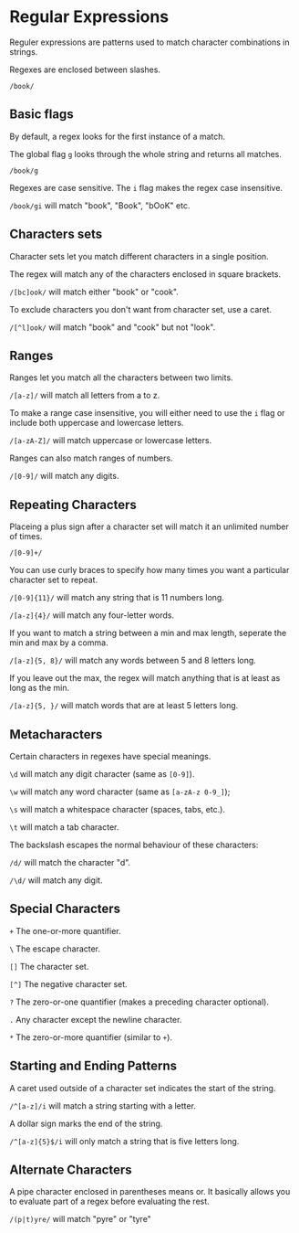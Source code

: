 # Regular Expressions

Reguler expressions are patterns used to match character combinations in strings.

Regexes are enclosed between slashes.

`/book/`

## Basic flags

By default, a regex looks for the first instance of a match.

The global flag `g` looks through the whole string and returns all matches.

`/book/g`

Regexes are case sensitive. The `i` flag makes the regex case insensitive.

`/book/gi` will match "book", "Book", "bOoK" etc.

## Characters sets

Character sets let you match different characters in a single position.

The regex will match any of the characters enclosed in square brackets.

`/[bc]ook/` will match either "book" or "cook".

To exclude characters you don't want from character set, use a caret.

`/[^l]ook/` will match "book" and "cook" but not "look".

## Ranges

Ranges let you match all the characters between two limits.

`/[a-z]/` will match all letters from a to z.

To make a range case insensitive, you will either need to use the `i` flag or include both uppercase and lowercase letters.

`/[a-zA-Z]/` will match uppercase or lowercase letters.

Ranges can also match ranges of numbers.

`/[0-9]/` will match any digits.

## Repeating Characters

Placeing a plus sign after a character set will match it an unlimited number of times.

`/[0-9]+/`

You can use curly braces to specify how many times you want a particular character set to repeat.

`/[0-9]{11}/` will match any string that is 11 numbers long.

`/[a-z]{4}/` will match any four-letter words.

If you want to match a string between a min and max length, seperate the min and max by a comma.

`/[a-z]{5, 8}/` will match any words between 5 and 8 letters long.

If you leave out the max, the regex will match anything that is at least as long as the min.

`/[a-z]{5, }/` will match words that are at least 5 letters long.

## Metacharacters

Certain characters in regexes have special meanings.

`\d` will match any digit character (same as `[0-9]`).

`\w` will match any word character (same as `[a-zA-z 0-9_]`);

`\s` will match a whitespace character (spaces, tabs, etc.).

`\t` will match a tab character.

The backslash escapes the normal behaviour of these characters:

`/d/` will match the character "d".

`/\d/` will match any digit.

## Special Characters

`+` The one-or-more quantifier.

`\` The escape character.

`[]` The character set.

`[^]` The negative character set.

`?` The zero-or-one quantifier (makes a preceding character optional).

`.` Any character except the newline character.

`*` The zero-or-more quantifier (similar to `+`).

## Starting and Ending Patterns

A caret used outside of a character set indicates the start of the string.

`/^[a-z]/i` will match a string starting with a letter.

A dollar sign marks the end of the string.

`/^[a-z]{5}$/i` will only match a string that is five letters long.

## Alternate Characters

A pipe character enclosed in parentheses means or. It basically allows you to evaluate part of a regex before evaluating the rest.

`/(p|t)yre/` will match "pyre" or "tyre"
